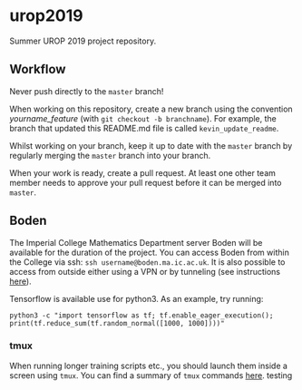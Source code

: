# urop2019
Summer UROP 2019 project repository.

## Workflow

Never push directly to the `master` branch!

When working on this repository, create a new branch using the convention *yourname_feature* (with `git checkout -b branchname`). For example, the branch that updated this README.md file is called `kevin_update_readme`.

Whilst working on your branch, keep it up to date with the `master` branch by regularly merging the `master` branch into your branch.

When your work is ready, create a pull request. At least one other team member needs to approve your pull request before it can be merged into `master`.

## Boden

The Imperial College Mathematics Department server Boden will be available for the duration of the project. You can access Boden from within the College via ssh: `ssh username@boden.ma.ic.ac.uk`. It is also possible to access from outside either using a VPN or by tunneling (see instructions [here](http://sysnews.ma.ic.ac.uk/ssh-gateways.html)). 

Tensorflow is available use for python3. As an example, try running:

`python3 -c "import tensorflow as tf; tf.enable_eager_execution(); print(tf.reduce_sum(tf.random_normal([1000, 1000])))"`

### tmux

When running longer training scripts etc., you should launch them inside a screen using `tmux`. You can find a summary of `tmux` commands [here](https://gist.github.com/henrik/1967800).
testing
